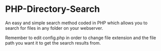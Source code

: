 # PHP-Directory-Search
An easy and simple search method coded in PHP which allows you to search for files in any folder on your webserver.

Remember to edit config.php in order to change file extension and the file path you want it to get the search results from.
